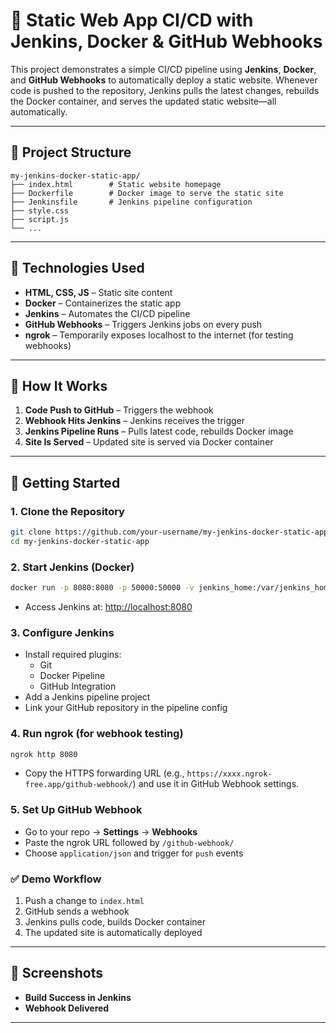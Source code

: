 # 🚀 Static Web App CI/CD with Jenkins, Docker & GitHub Webhooks

This project demonstrates a simple CI/CD pipeline using **Jenkins**, **Docker**, and **GitHub Webhooks** to automatically deploy a static website. Whenever code is pushed to the repository, Jenkins pulls the latest changes, rebuilds the Docker container, and serves the updated static website—all automatically.

---

## 📂 Project Structure

```
my-jenkins-docker-static-app/
├── index.html        # Static website homepage
├── Dockerfile        # Docker image to serve the static site
├── Jenkinsfile       # Jenkins pipeline configuration
├── style.css        
├── script.js
└── ...
```

---

## 🔧 Technologies Used

- **HTML, CSS, JS** – Static site content  
- **Docker** – Containerizes the static app  
- **Jenkins** – Automates the CI/CD pipeline  
- **GitHub Webhooks** – Triggers Jenkins jobs on every push  
- **ngrok** – Temporarily exposes localhost to the internet (for testing webhooks)

---

## 🔁 How It Works

1. **Code Push to GitHub** – Triggers the webhook  
2. **Webhook Hits Jenkins** – Jenkins receives the trigger  
3. **Jenkins Pipeline Runs** – Pulls latest code, rebuilds Docker image  
4. **Site Is Served** – Updated site is served via Docker container  

---

## 🚀 Getting Started

### 1. Clone the Repository

```bash
git clone https://github.com/your-username/my-jenkins-docker-static-app.git
cd my-jenkins-docker-static-app
```

### 2. Start Jenkins (Docker)

```bash
docker run -p 8080:8080 -p 50000:50000 -v jenkins_home:/var/jenkins_home jenkins/jenkins:lts
```

- Access Jenkins at: [http://localhost:8080](http://localhost:8080)

### 3. Configure Jenkins

- Install required plugins:
  - Git
  - Docker Pipeline
  - GitHub Integration
- Add a Jenkins pipeline project
- Link your GitHub repository in the pipeline config

### 4. Run ngrok (for webhook testing)

```bash
ngrok http 8080
```

- Copy the HTTPS forwarding URL (e.g., `https://xxxx.ngrok-free.app/github-webhook/`) and use it in GitHub Webhook settings.

### 5. Set Up GitHub Webhook

- Go to your repo → **Settings** → **Webhooks**
- Paste the ngrok URL followed by `/github-webhook/`
- Choose `application/json` and trigger for `push` events

### ✅ Demo Workflow

1. Push a change to `index.html`
2. GitHub sends a webhook
3. Jenkins pulls code, builds Docker container
4. The updated site is automatically deployed

---

## 📸 Screenshots

- **Build Success in Jenkins**
- **Webhook Delivered**

---
